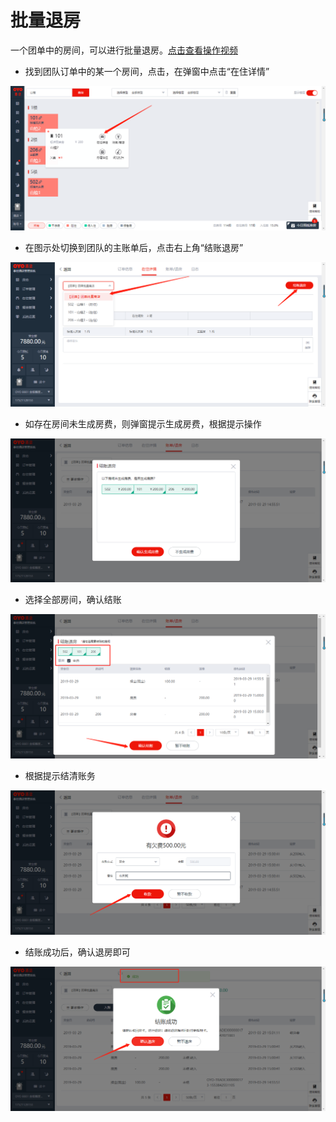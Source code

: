 # 批量退房

一个团单中的房间，可以进行批量退房。[点击查看操作视频](http://crs-pms-vidio.oss-cn-beijing.aliyuncs.com/%E6%89%B9%E9%87%8F%E9%80%80%E6%88%BF.mp4)

* 找到团队订单中的某一个房间，点击，在弹窗中点击“在住详情”

![](../../../.gitbook/assets/image%20%2835%29.png)

* 在图示处切换到团队的主账单后，点击右上角“结账退房”

![](../../../.gitbook/assets/image%20%28486%29.png)

* 如存在房间未生成房费，则弹窗提示生成房费，根据提示操作

![](../../../.gitbook/assets/image%20%28354%29.png)

* 选择全部房间，确认结账

![](../../../.gitbook/assets/image%20%28288%29.png)

* 根据提示结清账务

![](../../../.gitbook/assets/image%20%28488%29.png)

* 结账成功后，确认退房即可

![](../../../.gitbook/assets/image%20%28274%29.png)

